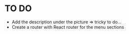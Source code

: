
# TO DO
- Add the description under the picture => tricky to do...
- Create a router with React router for the menu sections